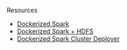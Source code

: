 

Resources
- [Dockerized Spark](https://github.com/gettyimages/docker-spark)
- [Dockerized Spark + HDFS](https://github.com/vkorukanti/spark-docker-compose)
- [Dockerized Spark Cluster Deployer](https://github.com/DataToKnowledge/spark-cluster-deploy)